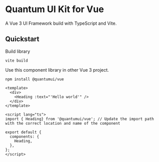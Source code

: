 # Quantum UI Kit for Vue

A Vue 3 UI Framework build with TypeScript and Vite.

## Quickstart

Build library

```shell
vite build
```

Use this component library in other Vue 3 project.

```shell
npm install @quantumui/vue
```

```vue
<template>
  <div>
    <Heading :text="'Hello world'" />
  </div>
</template>

<script lang="ts">
import { Heading} from '@quantumui/vue'; // Update the import path with the correct location and name of the component

export default {
  components: {
    Heading,
  },
};
</script>
```
